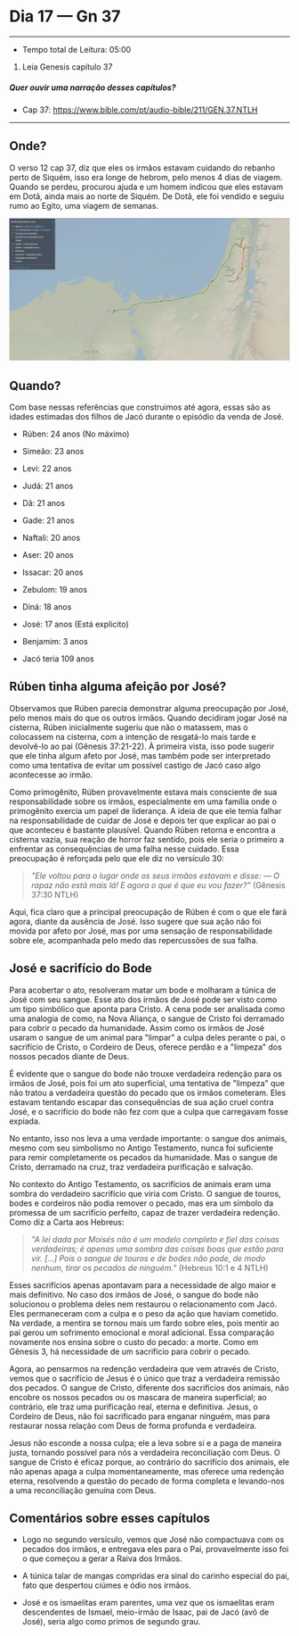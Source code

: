 # Dia 17 — Gn 37

--- 

- Tempo total de Leitura: 05:00

1. Leia Genesis capítulo 37

##### Quer ouvir uma narração desses capítulos?

- Cap 37: https://www.bible.com/pt/audio-bible/211/GEN.37.NTLH

---

## Onde?

O verso 12 cap 37, diz que eles os irmãos estavam cuidando do rebanho perto de Siquém, isso era longe de hebrom, pelo menos 4 dias de viagem. Quando se perdeu, procurou ajuda e um homem indicou que eles estavam em Dotã, ainda mais ao norte de Siquém. De Dotã, ele foi vendido e seguiu rumo ao Egito, uma viagem de semanas.

![img.png](../images/img_27.png)


## Quando?

Com base nessas referências que construimos até agora, essas são as idades estimadas dos filhos de Jacó durante o episódio da venda de José.

- Rúben: 24 anos (No máximo)
- Simeão: 23 anos
- Levi: 22 anos
- Judá: 21 anos
- Dã: 21 anos
- Gade: 21 anos
- Naftali: 20 anos
- Aser: 20 anos
- Issacar: 20 anos
- Zebulom: 19 anos
- Diná: 18 anos
- José: 17 anos (Está explicito)
- Benjamim: 3 anos


- Jacó teria 109 anos

## Rúben tinha alguma afeição por José? 

Observamos que Rúben parecia demonstrar alguma preocupação por José, pelo menos mais do que os outros irmãos. Quando decidiram jogar José na cisterna, Rúben inicialmente sugeriu que não o matassem, mas o colocassem na cisterna, com a intenção de resgatá-lo mais tarde e devolvê-lo ao pai (Gênesis 37:21-22). À primeira vista, isso pode sugerir que ele tinha algum afeto por José, mas também pode ser interpretado como uma tentativa de evitar um possível castigo de Jacó caso algo acontecesse ao irmão.

Como primogênito, Rúben provavelmente estava mais consciente de sua responsabilidade sobre os irmãos, especialmente em uma família onde o primogênito exercia um papel de liderança. A ideia de que ele temia falhar na responsabilidade de cuidar de José e depois ter que explicar ao pai o que aconteceu é bastante plausível. Quando Rúben retorna e encontra a cisterna vazia, sua reação de horror faz sentido, pois ele seria o primeiro a enfrentar as consequências de uma falha nesse cuidado. Essa preocupação é reforçada pelo que ele diz no versículo 30:

> *"Ele voltou para o lugar onde os seus irmãos estavam e disse: — O rapaz não está mais lá! E agora o que é que eu vou fazer?”* (Gênesis 37:30 NTLH)

Aqui, fica claro que a principal preocupação de Rúben é com o que ele fará agora, diante da ausência de José. Isso sugere que sua ação não foi movida por afeto por José, mas por uma sensação de responsabilidade sobre ele, acompanhada pelo medo das repercussões de sua falha.


## José e sacrifício do Bode

Para acobertar o ato, resolveram matar um bode e molharam a túnica de José com seu sangue. Esse ato dos irmãos de José pode ser visto como um tipo simbólico que aponta para Cristo. A cena pode ser analisada como uma analogia de como, na Nova Aliança, o sangue de Cristo foi derramado para cobrir o pecado da humanidade. Assim como os irmãos de José usaram o sangue de um animal para "limpar" a culpa deles perante o pai, o sacrifício de Cristo, o Cordeiro de Deus, oferece perdão e a "limpeza" dos nossos pecados diante de Deus.

É evidente que o sangue do bode não trouxe verdadeira redenção para os irmãos de José, pois foi um ato superficial, uma tentativa de "limpeza" que não tratou a verdadeira questão do pecado que os irmãos cometeram. Eles estavam tentando escapar das consequências de sua ação cruel contra José, e o sacrifício do bode não fez com que a culpa que carregavam fosse expiada.

No entanto, isso nos leva a uma verdade importante: o sangue dos animais, mesmo com seu simbolismo no Antigo Testamento, nunca foi suficiente para remir completamente os pecados da humanidade. Mas o sangue de Cristo, derramado na cruz, traz verdadeira purificação e salvação.

No contexto do Antigo Testamento, os sacrifícios de animais eram uma sombra do verdadeiro sacrifício que viria com Cristo. O sangue de touros, bodes e cordeiros não podia remover o pecado, mas era um símbolo da promessa de um sacrifício perfeito, capaz de trazer verdadeira redenção. Como diz a Carta aos Hebreus:

> *"A lei dada por Moisés não é um modelo completo e fiel das coisas verdadeiras; é apenas uma sombra das coisas boas que estão para vir. [...] Pois o sangue de touros e de bodes não pode, de modo nenhum, tirar os pecados de ninguém."* (Hebreus 10:1 e 4 NTLH)

Esses sacrifícios apenas apontavam para a necessidade de algo maior e mais definitivo. No caso dos irmãos de José, o sangue do bode não solucionou o problema deles nem restaurou o relacionamento com Jacó. Eles permaneceram com a culpa e o peso da ação que haviam cometido. Na verdade, a mentira se tornou mais um fardo sobre eles, pois mentir ao pai gerou um sofrimento emocional e moral adicional. Essa comparação novamente nos ensina sobre o custo do pecado: a morte. Como em Gênesis 3, há necessidade de um sacrifício para cobrir o pecado.

Agora, ao pensarmos na redenção verdadeira que vem através de Cristo, vemos que o sacrifício de Jesus é o único que traz a verdadeira remissão dos pecados. O sangue de Cristo, diferente dos sacrifícios dos animais, não encobre os nossos pecados ou os mascara de maneira superficial; ao contrário, ele traz uma purificação real, eterna e definitiva. Jesus, o Cordeiro de Deus, não foi sacrificado para enganar ninguém, mas para restaurar nossa relação com Deus de forma profunda e verdadeira.

Jesus não esconde a nossa culpa; ele a leva sobre si e a paga de maneira justa, tornando possível para nós a verdadeira reconciliação com Deus. O sangue de Cristo é eficaz porque, ao contrário do sacrifício dos animais, ele não apenas apaga a culpa momentaneamente, mas oferece uma redenção eterna, resolvendo a questão do pecado de forma completa e levando-nos a uma reconciliação genuína com Deus.

## Comentários sobre esses capítulos

- Logo no segundo versículo, vemos que José não compactuava com os pecados dos irmãos, e entregava eles para o Pai, provavelmente isso foi o que começou a gerar a Raiva dos Irmãos. 


- A túnica talar de mangas compridas era sinal do carinho especial do pai, fato que despertou ciúmes e ódio nos irmãos.


- José e os ismaelitas eram parentes, uma vez que os ismaelitas eram descendentes de Ismael, meio-irmão de Isaac, pai de Jacó (avô de José), seria algo como primos de segundo grau.

